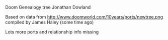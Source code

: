 Doom Genealogy tree
Jonathan Dowland

Based on data from
http://www.doomworld.com/10years/ports/newtree.png
compiled by James Haley (some time ago)

Lots more ports and relationship info missing
